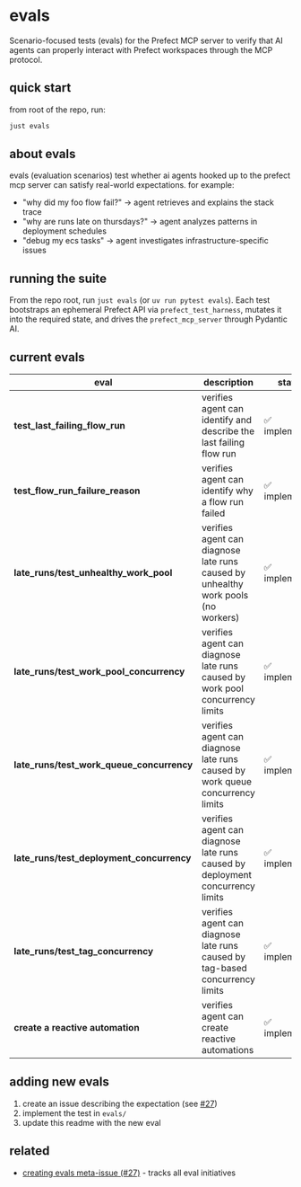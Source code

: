 # evals

Scenario-focused tests (evals) for the Prefect MCP server to verify that AI agents can properly interact with Prefect workspaces through the MCP protocol.

## quick start

from root of the repo, run:
```bash
just evals
```

## about evals

evals (evaluation scenarios) test whether ai agents hooked up to the prefect mcp server can satisfy real-world expectations. for example:
- "why did my foo flow fail?" → agent retrieves and explains the stack trace
- "why are runs late on thursdays?" → agent analyzes patterns in deployment schedules
- "debug my ecs tasks" → agent investigates infrastructure-specific issues

## running the suite

From the repo root, run `just evals` (or `uv run pytest evals`).
Each test bootstraps an ephemeral Prefect API via `prefect_test_harness`, mutates it into the
required state, and drives the `prefect_mcp_server` through Pydantic AI.

## current evals

| eval | description | status | issue |
|------|-------------|--------|-------|
| **test_last_failing_flow_run** | verifies agent can identify and describe the last failing flow run | ✅ implemented | - |
| **test_flow_run_failure_reason** | verifies agent can identify why a flow run failed | ✅ implemented | [#38](https://github.com/PrefectHQ/prefect-mcp-server/issues/38) |
| **late_runs/test_unhealthy_work_pool** | verifies agent can diagnose late runs caused by unhealthy work pools (no workers) | ✅ implemented | [#32](https://github.com/PrefectHQ/prefect-mcp-server/issues/32) |
| **late_runs/test_work_pool_concurrency** | verifies agent can diagnose late runs caused by work pool concurrency limits | ✅ implemented | [#32](https://github.com/PrefectHQ/prefect-mcp-server/issues/32) |
| **late_runs/test_work_queue_concurrency** | verifies agent can diagnose late runs caused by work queue concurrency limits | ✅ implemented | [#32](https://github.com/PrefectHQ/prefect-mcp-server/issues/32) |
| **late_runs/test_deployment_concurrency** | verifies agent can diagnose late runs caused by deployment concurrency limits | ✅ implemented | [#32](https://github.com/PrefectHQ/prefect-mcp-server/issues/32) |
| **late_runs/test_tag_concurrency** | verifies agent can diagnose late runs caused by tag-based concurrency limits | ✅ implemented | [#32](https://github.com/PrefectHQ/prefect-mcp-server/issues/32) |
| **create a reactive automation** | verifies agent can create reactive automations | ✅ implemented | [#47](https://github.com/PrefectHQ/prefect-mcp-server/pull/47) |

## adding new evals

1. create an issue describing the expectation (see [#27](https://github.com/PrefectHQ/prefect-mcp-server/issues/27))
2. implement the test in `evals/`
3. update this readme with the new eval

## related

- [creating evals meta-issue (#27)](https://github.com/PrefectHQ/prefect-mcp-server/issues/27) - tracks all eval initiatives

